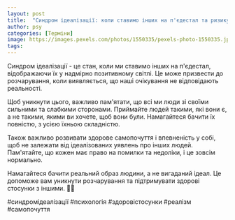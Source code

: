 ```yaml
---
layout: post
title:  "Синдром ідеалізації: коли ставимо інших на п'єдестал та ризикуємо розчаруванням."
author: psy
categories: [Терміни]
image: https://images.pexels.com/photos/1550335/pexels-photo-1550335.jpeg?auto=compress&cs=tinysrgb&fit=crop&h=627&w=1200
tags: 
---
```


Синдром ідеалізації - це стан, коли ми ставимо інших на п'єдестал, відображаючи їх у надмірно позитивному світлі. Це може призвести до розчарування, коли виявляється, що наші очікування не відповідають реальності.

Щоб уникнути цього, важливо пам'ятати, що всі ми люди зі своїми сильними та слабкими сторонами. Приймайте людей такими, які вони є, а не такими, якими ви хочете, щоб вони були. Намагайтеся бачити їх повністю, з усією їхньою складністю.

Також важливо розвивати здорове самопочуття і впевненість у собі, щоб не залежати від ідеалізованих уявлень про інших людей. Пам'ятайте, що кожен має право на помилки та недоліки, і це зовсім нормально.

Намагайтеся бачити реальний образ людини, а не вигаданий ідеал. Це допоможе вам уникнути розчарування та підтримувати здорові стосунки з іншими. 🌟👀

#синдромідеалізації #психологія #здоровістосунки #реалізм #самопочуття


